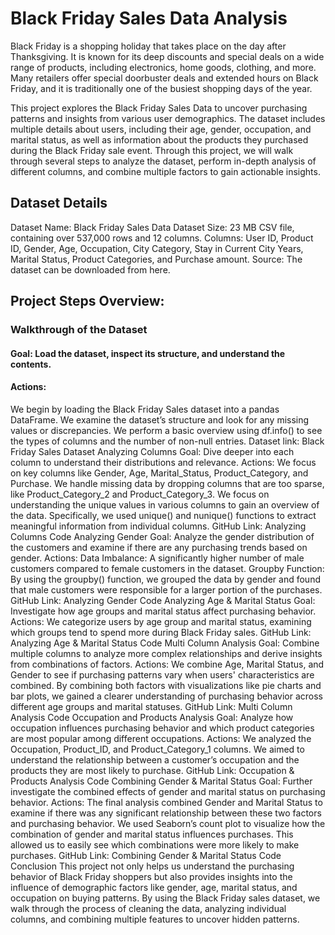 # Black Friday Sales Data Analysis
Black Friday is a shopping holiday  that takes place on the day after Thanksgiving. It is known for its deep discounts and special deals on a wide range of products, including electronics, home goods, clothing, and more. Many retailers offer special doorbuster deals and extended hours on Black Friday, and it is traditionally one of the busiest shopping days of the year. 

This project explores the Black Friday Sales Data to uncover purchasing patterns and insights from various user demographics. The dataset includes multiple details about users, including their age, gender, occupation, and marital status, as well as information about the products they purchased during the Black Friday sale event. Through this project, we will walk through several steps to analyze the dataset, perform in-depth analysis of different columns, and combine multiple factors to gain actionable insights.

## Dataset Details
Dataset Name: Black Friday Sales Data
Dataset Size: 23 MB CSV file, containing over 537,000 rows and 12 columns.
Columns: User ID, Product ID, Gender, Age, Occupation, City Category, Stay in Current City Years, Marital Status, Product Categories, and Purchase amount.
Source: The dataset can be downloaded from here.
## Project Steps Overview:
### Walkthrough of the Dataset
#### Goal: Load the dataset, inspect its structure, and understand the contents.
#### Actions:
We begin by loading the Black Friday Sales dataset into a pandas DataFrame.
We examine the dataset’s structure and look for any missing values or discrepancies.
We perform a basic overview using df.info() to see the types of columns and the number of non-null entries.
Dataset link: Black Friday Sales Dataset
Analyzing Columns
Goal: Dive deeper into each column to understand their distributions and relevance.
Actions:
We focus on key columns like Gender, Age, Marital_Status, Product_Category, and Purchase.
We handle missing data by dropping columns that are too sparse, like Product_Category_2 and Product_Category_3.
We focus on understanding the unique values in various columns to gain an overview of the data. Specifically, we used unique() and nunique() functions to extract meaningful information from individual columns.
GitHub Link: Analyzing Columns Code
Analyzing Gender
Goal: Analyze the gender distribution of the customers and examine if there are any purchasing trends based on gender.
Actions:
Data Imbalance: A significantly higher number of male customers compared to female customers in the dataset.
Groupby Function: By using the groupby() function, we grouped the data by gender and found that male customers were responsible for a larger portion of the purchases.
GitHub Link: Analyzing Gender Code
Analyzing Age & Marital Status
Goal: Investigate how age groups and marital status affect purchasing behavior.
Actions:
We categorize users by age group and marital status, examining which groups tend to spend more during Black Friday sales.
GitHub Link: Analyzing Age & Marital Status Code
Multi Column Analysis
Goal: Combine multiple columns to analyze more complex relationships and derive insights from combinations of factors.
Actions:
We combine Age, Marital Status, and Gender to see if purchasing patterns vary when users' characteristics are combined.
By combining both factors with visualizations like pie charts and bar plots, we gained a clearer understanding of purchasing behavior across different age groups and marital statuses.
GitHub Link: Multi Column Analysis Code
Occupation and Products Analysis
Goal: Analyze how occupation influences purchasing behavior and which product categories are most popular among different occupations.
Actions:
We analyzed the Occupation, Product_ID, and Product_Category_1 columns. We aimed to understand the relationship between a customer’s occupation and the products they are most likely to purchase.
GitHub Link: Occupation & Products Analysis Code
Combining Gender & Marital Status
Goal: Further investigate the combined effects of gender and marital status on purchasing behavior.
Actions:
The final analysis combined Gender and Marital Status to examine if there was any significant relationship between these two factors and purchasing behavior.
We used Seaborn’s count plot to visualize how the combination of gender and marital status influences purchases. This allowed us to easily see which combinations were more likely to make purchases.
GitHub Link: Combining Gender & Marital Status Code
Conclusion
This project not only helps us understand the purchasing behavior of Black Friday shoppers but also provides insights into the influence of demographic factors like gender, age, marital status, and occupation on buying patterns. By using the Black Friday sales dataset, we walk through the process of cleaning the data, analyzing individual columns, and combining multiple features to uncover hidden patterns.
